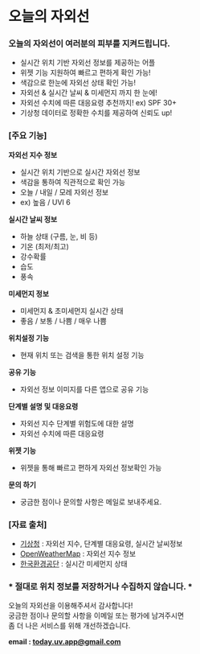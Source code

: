 # 오늘의 자외선

### 오늘의 자외선이 여러분의 피부를 지켜드립니다.
- 실시간 위치 기반 자외선 정보를 제공하는 어플
- 위젯 기능 지원하여 빠르고 편하게 확인 가능!
- 색감으로 한눈에 자외선 상태 확인 가능!
- 자외선 & 실시간 날씨 & 미세먼지 까지 한 눈에!
- 자외선 수치에 따른 대응요령 추천까지! ex) SPF 30+
- 기상청 데이터로 정확한 수치를 제공하여 신뢰도 up!

### [주요 기능]
**자외선 지수 정보**
 - 실시간 위치 기반으로 실시간 자외선 정보
 - 색감을 통하여 직관적으로 확인 가능
 - 오늘 / 내일 / 모레 자외선 정보
 - ex) 높음 / UVI 6

**실시간 날씨 정보**
 - 하늘 상태 (구름, 눈, 비 등)
 - 기온 (최저/최고)
 - 강수확률
 - 습도
 - 풍속

**미세먼지 정보**
 - 미세먼지 & 초미세먼지 실시간 상태
 - 좋음 / 보통 / 나쁨 / 매우 나쁨

**위치설정 기능**
 - 현재 위치 또는 검색을 통한 위치 설정 기능

**공유 기능**
 - 자외선 정보 이미지를 다른 앱으로 공유 기능

**단계별 설명 및 대응요령**
 - 자외선 지수 단계별 위험도에 대한 설명
 - 자외선 수치에 따른 대응요령

**위젯 기능**
 - 위젯을 통해 빠르고 편하게 자외선 정보확인 가능

**문의 하기**
  - 궁금한 점이나 문의할 사항은 메일로 보내주세요.

### [자료 출처]
 - [기상청](http://www.kma.go.kr/) : 자외선 지수, 단계별 대응요령, 실시간 날씨정보
 - [OpenWeatherMap](https://openweathermap.org/) : 자외선 지수 정보
 - [한국환경공단](https://www.keco.or.kr) : 실시간 미세먼지 상태

### * 절대로 위치 정보를 저장하거나 수집하지 않습니다. * 

오늘의 자외선을 이용해주셔서 감사합니다! </br>
궁금한 점이나 문의할 사항을 이메일 또는 평가에 남겨주시면 </br>
좀 더 나은 서비스를 위해 개선하겠습니다.

**email : today.uv.app@gmail.com**
